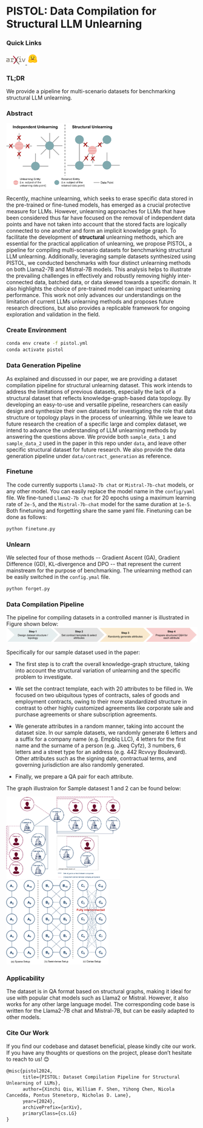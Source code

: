 # PISTOL: Data Compilation for Structural LLM Unlearning

### Quick Links


<div style="display: table; justify-content: left; align-items: left;">
  <a href="https://arxiv.org/abs/2406.16810">
    <img src="image/arxiv.png" style="width: 10%">
  </a>
  <a href="https://huggingface.co/datasets/xinchiqiu/PISTOL">
    <img src="image/hf.png" style="width: 6%;">
  </a>
</div>

### TL;DR

We provide a pipeline for multi-scenario datasets for benchmarking structural LLM unlearning.

### Abstract
<img src="image/structural_unlearning_illu.png" width="300">

Recently, machine unlearning, which seeks to erase specific data stored in the pre-trained or fine-tuned models, has emerged as a crucial protective measure for LLMs. However, unlearning approaches for LLMs that have been considered thus far have focused on the removal of independent data points and have not taken into account that the stored facts are logically connected to one another and form an implicit knowledge graph. To facilitate the development of **structural** unlearning methods, which are essential for the practical application of unlearning, we propose PISTOL, a pipeline for compiling multi-scenario datasets for benchmarking structural LLM unlearning. Additionally, leveraging sample datasets synthesized using PISTOL, we conducted benchmarks with four distinct unlearning methods on both Llama2-7B and Mistral-7B models. This analysis helps to illustrate the prevailing challenges in effectively and robustly removing highly inter-connected data, batched data, or data skewed towards a specific domain. It also highlights the choice of pre-trained model can impact unlearning performance. This work not only advances our understandings on the limitation of current LLMs unlearning methods and proposes future research directions, but also provides a replicable framework for ongoing exploration and validation in the field.


### Create Environment

```bash
conda env create -f pistol.yml
conda activate pistol
```

### Data Generation Pipeline

As explained and discussed in our paper, we are providing a dataset compilation pipeline for structural unlearning dataset. This work intends to address the limitations of previous datasets, especially the lack of a structural dataset that reflects knowledge-graph-based data topology. By developing an easy-to-use and versatile pipeline, researchers can easily design and synthesize their own datasets for investigating the role that data structure or topology plays in the process of unlearning. While we leave to future research the creation of a specific large and complex dataset, we intend to advance the understanding of LLM unlearning methods by answering the questions above. We provide both `sample_data_1` and `sample_data_2` used in the paper in this repo under `data`, and leave other specific structural dataset for future research. We also provide the data generation pipeline under `data/contract_generation` as reference. 

### Finetune

The code currently supports `Llama2-7b chat` or `Mistral-7b-chat` models, or any other model. You can easily replace the model name in the `config/yaml` file. We fine-tuned `Llama2-7b chat` for 20 epochs using a maximum learning rate of `2e-5`, and the `Mistral-7b-chat` model for the same duration at `1e-5`. Both finetuning and forgetting share the same yaml file. Finetuning can be done as follows:

```bash
python finetune.py
```

### Unlearn

We selected four of those methods -- Gradient Ascent (GA), Gradient Difference (GD), KL-divergence and DPO -- that represent the current mainstream for the purpose of benchmarking. The unlearning method can be easily switched in the `config.ymal` file.

```bash
python forget.py
```



### Data Compilation Pipeline

The pipeline for compiling datasets in a controlled manner is illustrated in Figure shown below: ![Compilation](image/pipeline.png)

Specifically for our sample dataset used in the paper:
- The first step is to craft the overall knowledge-graph structure, taking into account the structural variation of unlearning and the specific problem to investigate. 

- We set the contract template, each with 20 attributes to be filled in. We focused on two ubiquitous types of contracts, sales of goods and employment contracts, owing to their more standardized structure in contrast to other highly customized agreements like corporate sale and purchase agreements or share subscription agreements. 

- We generate attributes in a random manner, taking into account the dataset size. In our sample datasets, we randomly generate 6 letters and a suffix for a company name (e.g. Empblq LLC), 4 letters for the first name and the surname of a person (e.g. Jkeq Cyfz), 3 numbers, 6 letters and a street type for an address (e.g. 442 Rcvvyy Boulevard). Other attributes such as the signing date, contractual terms, and governing jurisdiction are also randomly generated. 

- Finally, we prepare a QA pair for each attribute. 

The graph illustraion for Sample datasest 1 and 2 can be found below:

<p float="left">
  <img src="image/sample_dataset_1_structure.png" width="300">
  <img src="image/sample_dataset_2_structure.png" width="270">
</p>


### **Applicability**

The dataset is in QA format based on structural graphs, making it ideal for use with popular chat models such as Llama2 or Mistral. However, it also works for any other large language model. The corresponding code base is written for the Llama2-7B chat and Mistral-7B, but can be easily adapted to other models.



### Cite Our Work

If you find our codebase and dataset beneficial, please kindly cite our work. If you have any thoughts or questions on the project, please don’t hesitate to reach to us! 😊

```
@misc{pistol2024,
      title={PISTOL: Dataset Compilation Pipeline for Structural Unlearning of LLMs},
      author={Xinchi Qiu, William F. Shen, Yihong Chen, Nicola Cancedda, Pontus Stenetorp, Nicholas D. Lane},
      year={2024},
      archivePrefix={arXiv},
      primaryClass={cs.LG}
}
```

